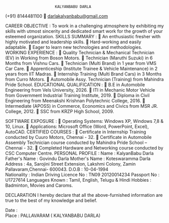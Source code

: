 
                          KALYANBABU DARLA
   (+91) 8144481100  darlakalyanbabu@gmail.com

CAREER OBJECTIVE :
	To work in a challenging atmosphere by exhibiting my skills with utmost sincerity and dedicated smart work for the growth of your esteemed organization.
SKILLS SUMMARY :
	An enthusiastic fresher with highly motivated and leadership skills.
	Hard-working and easily adaptable.
	Eager to learn new technologies and methodologies.
WORKING EXPERIENCE :
	Quality Technician & Mechanical Technician (EV) in Working from Boson Motors.
	Technician (Maruthi Suzuki) in 6 Months from Vishnu Cars.
	Technician (Multi Brand) in 1 year from VMS Car Care.
	Apprenticeship (Institute Trainee & Vehicle Maintenance) in 2 years from IIT Madras.
	Internship Training (Multi Brand Cars) in 3 Months from Curro Motors.
	Automobile Assy. Technician (Training) from Mahindra Pride School.
EDUCATIONAL QUALIFICATION :
	B.E in Automobile Engineering from Vels University, 2026.
	ITI in Mechanic Motor Vehicle from Government Industrial Training Institute, 2019.
	Diploma in Civil Engineering from Meenakshi Krishnan Polytechnic College, 2016.
	Intermediate (APOSS) in Commerce, Economics and Civics from MSR JR. College, 2012.
	SSC from KRZP High School, 2009.

SOFTWARE EXPOSURE :
	Operating Systems: Windows XP, Windows 7,8 & 10, Linux.
	Applications: Microsoft Office (Word, PowerPoint, Excel), AutoCAD. 
CERTIFIED COURSES :
	Certificate in Internship Training conducted by Cuuro Motors, Chennai - 32.
	Certificate in Automobile Assembly Technician course conducted by Mahindra Pride School – Chennai - 32.
	Completed Hardware and Networking course conducted by CSC Computer Centre.
PERSONAL PROFILE :
Name			 : KalyanBabu Darla
Father's Name	          	 : Govindu Darla
Mother's Name                : Koteswaramma Darla
Address		            : 4a, Sarojini Street Extension, Lakshmi Colony,
             Zamin Pallavaram,Chennai- 600043.
D.O.B		                     : 10-04-1994		
Nationality	                     : Indian
Driving Licence No       : TN09 20120014234
Passport No		: U1727614
Languages Known	: Tamil, English, Telugu & Hindi
Hobbies 	          	           : Badminton, Movies and Caroms.

DECLARATION
	I hereby declare that all the above-furnished information are true to the best of my knowledge and belief.

Date    :                                                                                                        
Place  : PALLAVARAM                                                     ( KALYANBABU DARLA)


